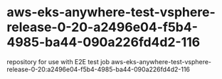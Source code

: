 # aws-eks-anywhere-test-vsphere-release-0-20-a2496e04-f5b4-4985-ba44-090a226fd4d2-116
repository for use with E2E test job aws-eks-anywhere-test-vsphere-release-0-20:a2496e04-f5b4-4985-ba44-090a226fd4d2-116
